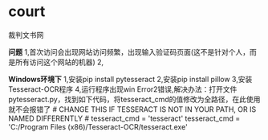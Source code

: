 # court
裁判文书网

**问题**
1,首次访问会出现网站访问频繁，出现输入验证码页面(这不是针对个人，而是所有访问这个网站的机器)
2,

**Windows环境下**
1,安装pip install pytesseract
2,安装pip install pillow
3,安装Tesseract-OCR程序
4,运行程序出现win Error2错误,解决办法：打开文件 pytesseract.py，找到如下代码，将tesseract_cmd的值修改为全路径，在此使用就不会报错了
    # CHANGE THIS IF TESSERACT IS NOT IN YOUR PATH, OR IS NAMED DIFFERENTLY
    # tesseract_cmd = 'tesseract'
    tesseract_cmd = 'C:/Program Files (x86)/Tesseract-OCR/tesseract.exe'
